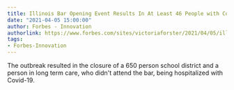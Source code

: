 ```yaml
---
title: Illinois Bar Opening Event Results In At Least 46 People with Covid-19
date: "2021-04-05 15:00:00"
author: Forbes - Innovation
authorlink: https://www.forbes.com/sites/victoriaforster/2021/04/05/illinois-bar-opening-event-results-in-at-least-46-people-with-covid-19/
tags:
- Forbes-Innovation
---
```

The outbreak resulted in the closure of a 650 person school district and a person in long term care, who didn't attend the bar, being hospitalized with Covid-19.